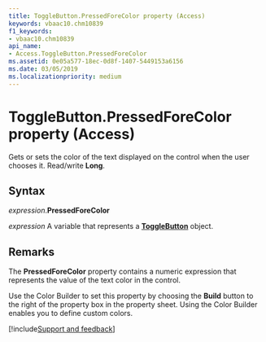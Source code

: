 ```yaml
---
title: ToggleButton.PressedForeColor property (Access)
keywords: vbaac10.chm10839
f1_keywords:
- vbaac10.chm10839
api_name:
- Access.ToggleButton.PressedForeColor
ms.assetid: 0e05a577-18ec-0d8f-1407-5449153a6156
ms.date: 03/05/2019
ms.localizationpriority: medium
---
```



# ToggleButton.PressedForeColor property (Access)

Gets or sets the color of the text displayed on the control when the user chooses it. Read/write **Long**.


## Syntax

_expression_.**PressedForeColor**

_expression_ A variable that represents a **[ToggleButton](Access.ToggleButton.md)** object.


## Remarks

The **PressedForeColor** property contains a numeric expression that represents the value of the text color in the control.

Use the Color Builder to set this property by choosing the **Build** button to the right of the property box in the property sheet. Using the Color Builder enables you to define custom colors.



[!include[Support and feedback](~/includes/feedback-boilerplate.md)]